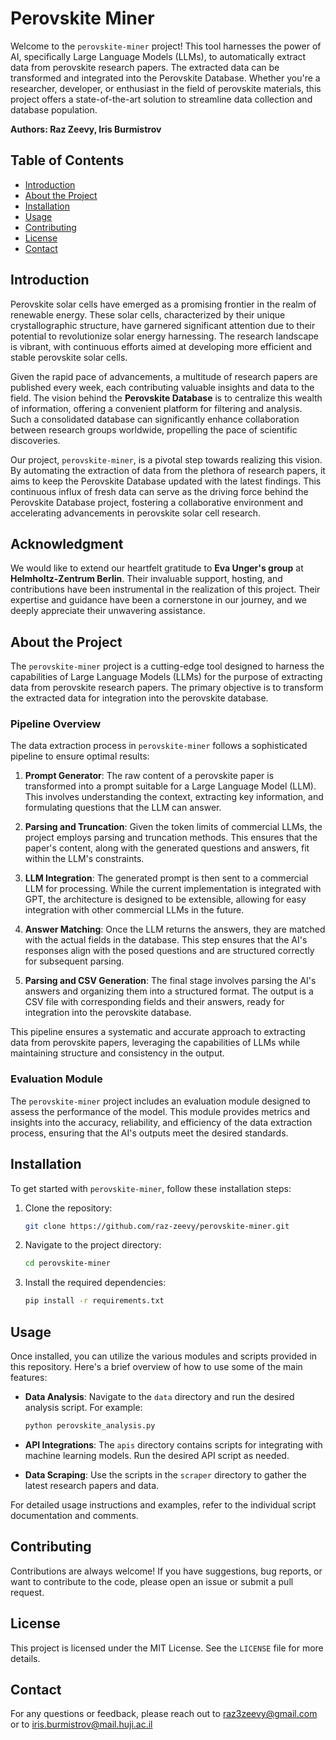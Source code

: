 # Perovskite Miner

Welcome to the `perovskite-miner` project! This tool harnesses the power of AI, specifically Large Language Models (LLMs), to automatically extract data from perovskite research papers. The extracted data can be transformed and integrated into the Perovskite Database. Whether you're a researcher, developer, or enthusiast in the field of perovskite materials, this project offers a state-of-the-art solution to streamline data collection and database population.

**Authors: Raz Zeevy, Iris Burmistrov**

## Table of Contents

- [Introduction](#introduction)
- [About the Project](#about-the-project)
- [Installation](#installation)
- [Usage](#usage)
- [Contributing](#contributing)
- [License](#license)
- [Contact](#contact)

## Introduction

Perovskite solar cells have emerged as a promising frontier in the realm of renewable energy. These solar cells, characterized by their unique crystallographic structure, have garnered significant attention due to their potential to revolutionize solar energy harnessing. The research landscape is vibrant, with continuous efforts aimed at developing more efficient and stable perovskite solar cells.

Given the rapid pace of advancements, a multitude of research papers are published every week, each contributing valuable insights and data to the field. The vision behind the **Perovskite Database** is to centralize this wealth of information, offering a convenient platform for filtering and analysis. Such a consolidated database can significantly enhance collaboration between research groups worldwide, propelling the pace of scientific discoveries.

Our project, `perovskite-miner`, is a pivotal step towards realizing this vision. By automating the extraction of data from the plethora of research papers, it aims to keep the Perovskite Database updated with the latest findings. This continuous influx of fresh data can serve as the driving force behind the Perovskite Database project, fostering a collaborative environment and accelerating advancements in perovskite solar cell research.

## Acknowledgment
We would like to extend our heartfelt gratitude to **Eva Unger's group** at **Helmholtz-Zentrum Berlin**. Their invaluable support, hosting, and contributions have been instrumental in the realization of this project. Their expertise and guidance have been a cornerstone in our journey, and we deeply appreciate their unwavering assistance.

## About the Project

The `perovskite-miner` project is a cutting-edge tool designed to harness the capabilities of Large Language Models (LLMs) for the purpose of extracting data from perovskite research papers. The primary objective is to transform the extracted data for integration into the perovskite database.

### Pipeline Overview

The data extraction process in `perovskite-miner` follows a sophisticated pipeline to ensure optimal results:

1. **Prompt Generator**: The raw content of a perovskite paper is transformed into a prompt suitable for a Large Language Model (LLM). This involves understanding the context, extracting key information, and formulating questions that the LLM can answer.

2. **Parsing and Truncation**: Given the token limits of commercial LLMs, the project employs parsing and truncation methods. This ensures that the paper's content, along with the generated questions and answers, fit within the LLM's constraints.

3. **LLM Integration**: The generated prompt is then sent to a commercial LLM for processing. While the current implementation is integrated with GPT, the architecture is designed to be extensible, allowing for easy integration with other commercial LLMs in the future.

4. **Answer Matching**: Once the LLM returns the answers, they are matched with the actual fields in the database. This step ensures that the AI's responses align with the posed questions and are structured correctly for subsequent parsing.

5. **Parsing and CSV Generation**: The final stage involves parsing the AI's answers and organizing them into a structured format. The output is a CSV file with corresponding fields and their answers, ready for integration into the perovskite database.

This pipeline ensures a systematic and accurate approach to extracting data from perovskite papers, leveraging the capabilities of LLMs while maintaining structure and consistency in the output.

### Evaluation Module

The `perovskite-miner` project includes an evaluation module designed to assess the performance of the model. This module provides metrics and insights into the accuracy, reliability, and efficiency of the data extraction process, ensuring that the AI's outputs meet the desired standards.

## Installation

To get started with `perovskite-miner`, follow these installation steps:

1. Clone the repository:
   ```bash
   git clone https://github.com/raz-zeevy/perovskite-miner.git
   ```

2. Navigate to the project directory:
   ```bash
   cd perovskite-miner
   ```

3. Install the required dependencies:
   ```bash
   pip install -r requirements.txt
   ```

## Usage

Once installed, you can utilize the various modules and scripts provided in this repository. Here's a brief overview of how to use some of the main features:

- **Data Analysis**:
  Navigate to the `data` directory and run the desired analysis script. For example:
  ```bash
  python perovskite_analysis.py
  ```

- **API Integrations**:
  The `apis` directory contains scripts for integrating with machine learning models. Run the desired API script as needed.

- **Data Scraping**:
  Use the scripts in the `scraper` directory to gather the latest research papers and data.

For detailed usage instructions and examples, refer to the individual script documentation and comments.

## Contributing

Contributions are always welcome! If you have suggestions, bug reports, or want to contribute to the code, please open an issue or submit a pull request.

## License

This project is licensed under the MIT License. See the `LICENSE` file for more details.

## Contact

For any questions or feedback, please reach out to raz3zeevy@gmail.com or to iris.burmistrov@mail.huji.ac.il 
